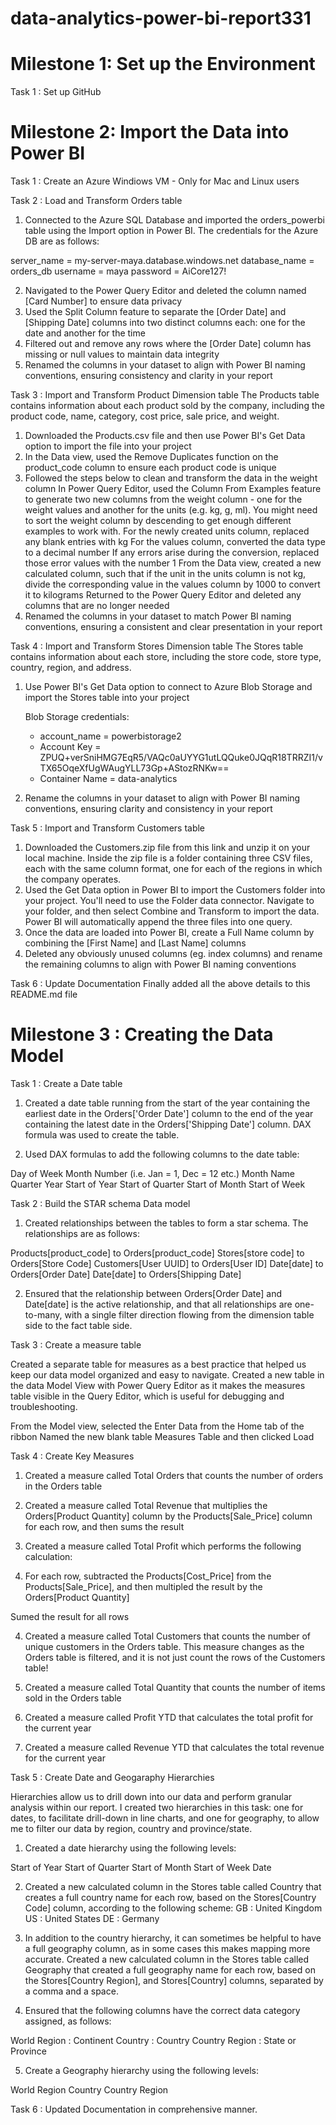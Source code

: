 # data-analytics-power-bi-report331

# Milestone 1: Set up the Environment

Task 1 : Set up GitHub

# Milestone 2: Import the Data into Power BI

Task 1 : Create an Azure Windiows VM - Only for Mac and Linux users

Task 2 : Load and Transform Orders table 
1.  Connected to the Azure SQL Database and imported the orders_powerbi table using the Import option in Power BI. The credentials for the Azure DB are as follows:

server_name = my-server-maya.database.windows.net
database_name = orders_db
username = maya
password = AiCore127!

2. Navigated to the Power Query Editor and deleted the column named [Card Number] to ensure data privacy
3. Used the Split Column feature to separate the [Order Date] and [Shipping Date] columns into two distinct columns each: one for the date and another for the time
4. Filtered out and remove any rows where the [Order Date] column has missing or null values to maintain data integrity
5. Renamed the columns in your dataset to align with Power BI naming conventions, ensuring consistency and clarity in your report

Task 3 : Import and Transform Product Dimension table 
The Products table contains information about each product sold by the company, including the product code, name, category, cost price, sale price, and weight.

1.  Downloaded the Products.csv file  and then use Power BI's Get Data option to import the file into your project
2.  In the Data view, used the Remove Duplicates function on the product_code column to ensure each product code is unique
3.  Followed the steps below to clean and transform the data in the weight column
    In Power Query Editor, used the Column From Examples feature to generate two new columns from the weight column - one for the weight values and another for the units (e.g. kg, g, ml). You might need to sort the weight column by descending to get enough different examples to work with.
    For the newly created units column, replaced any blank entries with kg
    For the values column, converted the data type to a decimal number
    If any errors arise during the conversion, replaced those error values with the number 1
    From the Data view, created a new calculated column, such that if the unit in the units column is not kg, divide the corresponding value in the values column by 1000 to convert it to kilograms
    Returned to the Power Query Editor and deleted any columns that are no longer needed
4.  Renamed the columns in your dataset to match Power BI naming conventions, ensuring a consistent and clear presentation in your report

Task 4 : Import and Transform Stores Dimension table 
The Stores table contains information about each store, including the store code, store type, country, region, and address.

1.  Use Power BI's Get Data option to connect to Azure Blob Storage and import the Stores table into your project

    Blob Storage credentials:
    - account_name = powerbistorage2
    - Account Key = ZPUQ+verSniHMG7EqR5/VAQc0aUYYG1utLQQuke0JQqR18TRRZI1/vTX65OqeXfUgWAugYLL73Gp+AStozRNKw==
    - Container Name = data-analytics
2.  Rename the columns in your dataset to align with Power BI naming conventions, ensuring clarity and consistency in your report

Task 5 : Import and Transform Customers table 
1.  Downloaded the Customers.zip file from this link  and unzip it on your local machine. Inside the zip file is a folder containing three CSV files, each with the same column format, one for each of the regions in which the company operates.
2.  Used the Get Data option in Power BI to import the Customers folder into your project. You'll need to use the Folder data connector. Navigate to your folder, and then select Combine and Transform to import the data. Power BI will automatically append the three files into one query.
3.  Once the data are loaded into Power BI, create a Full Name column by combining the [First Name] and [Last Name] columns
4.  Deleted any obviously unused columns (eg. index columns) and rename the remaining columns to align with Power BI naming conventions

Task 6 : Update Documentation
Finally added all the above details to this README.md file

# Milestone 3 : Creating the Data Model

Task 1 : Create a Date table

1.  Created a date table running from the start of the year containing the earliest date in the Orders['Order Date'] column to the end of the year containing the latest date in the Orders['Shipping Date'] column. DAX formula was used to create the table.

2.  Used DAX formulas to add the following columns to the date table:

Day of Week
Month Number (i.e. Jan = 1, Dec = 12 etc.)
Month Name
Quarter
Year
Start of Year
Start of Quarter
Start of Month
Start of Week

Task 2 : Build the STAR schema Data model

1.  Created relationships between the tables to form a star schema. The relationships are as follows:

Products[product_code] to Orders[product_code]
Stores[store code] to Orders[Store Code]
Customers[User UUID] to Orders[User ID]
Date[date] to Orders[Order Date]
Date[date] to Orders[Shipping Date]

2.  Ensured that the relationship between Orders[Order Date] and Date[date] is the active relationship, and that all relationships are one-to-many, with a single filter direction flowing from the dimension table side to the fact table side.

Task 3 : Create a measure table

Created a separate table for measures as a best practice that helped us keep our data model organized and easy to navigate. Created a new table in the data Model View with Power Query Editor as it makes the measures table visible in the Query Editor, which is useful for debugging and troubleshooting.

From the Model view, selected the Enter Data from the Home tab of the ribbon
Named the new blank table Measures Table and then clicked Load

Task 4 : Create Key Measures

1.  Created a measure called Total Orders that counts the number of orders in the Orders table


2.  Created a measure called Total Revenue that multiplies the Orders[Product Quantity] column by the Products[Sale_Price] column for each row, and then sums the result


3.  Created a measure called Total Profit which performs the following calculation:

4.  For each row, subtracted the Products[Cost_Price] from the Products[Sale_Price], and then multipled the result by the Orders[Product Quantity]

Sumed the result for all rows

4.  Created a measure called Total Customers that counts the number of unique customers in the Orders table. This measure changes as the Orders table is filtered, and it is not just count the rows of the Customers table!

5.  Created a measure called Total Quantity that counts the number of items sold in the Orders table

6.  Created a measure called Profit YTD that calculates the total profit for the current year

7.  Created a measure called Revenue YTD that calculates the total revenue for the current year

Task 5 : Create Date and Geogaraphy Hierarchies 

Hierarchies allow us to drill down into our data and perform granular analysis within our report. I created two hierarchies in this task: one for dates, to facilitate drill-down in line charts, and one for geography, to allow me to filter our data by region, country and province/state.


1.  Created a date hierarchy using the following levels:

Start of Year
Start of Quarter
Start of Month
Start of Week
Date

2.  Created a new calculated column in the Stores table called Country that creates a full country name for each row, based on the Stores[Country Code] column, according to the following scheme:
GB : United Kingdom
US : United States
DE : Germany

3.  In addition to the country hierarchy, it can sometimes be helpful to have a full geography column, as in some cases this makes mapping more accurate. Created a new calculated column in the Stores table called Geography that created a full geography name for each row, based on the Stores[Country Region], and Stores[Country] columns, separated by a comma and a space.

4.  Ensured that the following columns have the correct data category assigned, as follows:

World Region : Continent
Country : Country
Country Region : State or Province

5.  Create a Geography hierarchy using the following levels:

World Region
Country
Country Region

Task 6 : Updated Documentation in comprehensive manner.